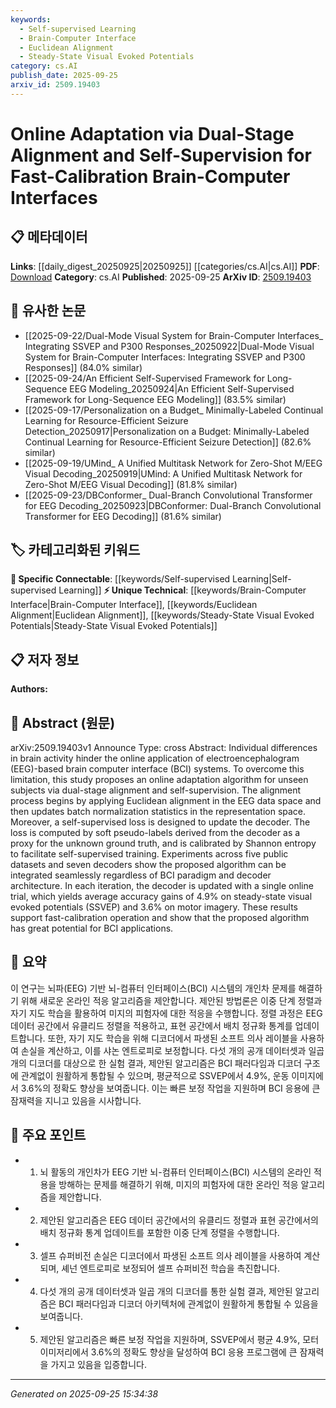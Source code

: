 ```yaml
---
keywords:
  - Self-supervised Learning
  - Brain-Computer Interface
  - Euclidean Alignment
  - Steady-State Visual Evoked Potentials
category: cs.AI
publish_date: 2025-09-25
arxiv_id: 2509.19403
---
```


<!-- KEYWORD_LINKING_METADATA:
{
  "processed_timestamp": "2025-09-25T15:34:38.198795",
  "vocabulary_version": "1.0",
  "selected_keywords": [
    "Self-supervised Learning",
    "Brain-Computer Interface",
    "Euclidean Alignment",
    "Steady-State Visual Evoked Potentials"
  ],
  "rejected_keywords": [],
  "similarity_scores": {
    "Self-supervised Learning": 0.85,
    "Brain-Computer Interface": 0.8,
    "Euclidean Alignment": 0.75,
    "Steady-State Visual Evoked Potentials": 0.78
  },
  "extraction_method": "AI_prompt_based",
  "budget_applied": true,
  "candidates_json": {
    "candidates": [
      {
        "surface": "Self-supervision",
        "canonical": "Self-supervised Learning",
        "aliases": [
          "Self-supervised",
          "Self-supervision"
        ],
        "category": "specific_connectable",
        "rationale": "Self-supervised learning is a key technique in the proposed algorithm, facilitating adaptation without labeled data.",
        "novelty_score": 0.55,
        "connectivity_score": 0.88,
        "specificity_score": 0.78,
        "link_intent_score": 0.85
      },
      {
        "surface": "Brain-Computer Interface",
        "canonical": "Brain-Computer Interface",
        "aliases": [
          "BCI",
          "Brain-Machine Interface"
        ],
        "category": "unique_technical",
        "rationale": "The study focuses on enhancing the adaptability of brain-computer interfaces, making it a central concept.",
        "novelty_score": 0.65,
        "connectivity_score": 0.7,
        "specificity_score": 0.85,
        "link_intent_score": 0.8
      },
      {
        "surface": "Euclidean alignment",
        "canonical": "Euclidean Alignment",
        "aliases": [
          "Euclidean space alignment"
        ],
        "category": "unique_technical",
        "rationale": "Euclidean alignment is a novel approach used in the dual-stage alignment process of the algorithm.",
        "novelty_score": 0.7,
        "connectivity_score": 0.6,
        "specificity_score": 0.8,
        "link_intent_score": 0.75
      },
      {
        "surface": "Steady-State Visual Evoked Potentials",
        "canonical": "Steady-State Visual Evoked Potentials",
        "aliases": [
          "SSVEP"
        ],
        "category": "unique_technical",
        "rationale": "SSVEP is a specific BCI paradigm where the proposed algorithm shows significant accuracy gains.",
        "novelty_score": 0.6,
        "connectivity_score": 0.65,
        "specificity_score": 0.82,
        "link_intent_score": 0.78
      }
    ],
    "ban_list_suggestions": [
      "online adaptation",
      "decoder",
      "batch normalization"
    ]
  },
  "decisions": [
    {
      "candidate_surface": "Self-supervision",
      "resolved_canonical": "Self-supervised Learning",
      "decision": "linked",
      "scores": {
        "novelty": 0.55,
        "connectivity": 0.88,
        "specificity": 0.78,
        "link_intent": 0.85
      }
    },
    {
      "candidate_surface": "Brain-Computer Interface",
      "resolved_canonical": "Brain-Computer Interface",
      "decision": "linked",
      "scores": {
        "novelty": 0.65,
        "connectivity": 0.7,
        "specificity": 0.85,
        "link_intent": 0.8
      }
    },
    {
      "candidate_surface": "Euclidean alignment",
      "resolved_canonical": "Euclidean Alignment",
      "decision": "linked",
      "scores": {
        "novelty": 0.7,
        "connectivity": 0.6,
        "specificity": 0.8,
        "link_intent": 0.75
      }
    },
    {
      "candidate_surface": "Steady-State Visual Evoked Potentials",
      "resolved_canonical": "Steady-State Visual Evoked Potentials",
      "decision": "linked",
      "scores": {
        "novelty": 0.6,
        "connectivity": 0.65,
        "specificity": 0.82,
        "link_intent": 0.78
      }
    }
  ]
}
-->

# Online Adaptation via Dual-Stage Alignment and Self-Supervision for Fast-Calibration Brain-Computer Interfaces

## 📋 메타데이터

**Links**: [[daily_digest_20250925|20250925]] [[categories/cs.AI|cs.AI]]
**PDF**: [Download](https://arxiv.org/pdf/2509.19403.pdf)
**Category**: cs.AI
**Published**: 2025-09-25
**ArXiv ID**: [2509.19403](https://arxiv.org/abs/2509.19403)

## 🔗 유사한 논문
- [[2025-09-22/Dual-Mode Visual System for Brain-Computer Interfaces_ Integrating SSVEP and P300 Responses_20250922|Dual-Mode Visual System for Brain-Computer Interfaces: Integrating SSVEP and P300 Responses]] (84.0% similar)
- [[2025-09-24/An Efficient Self-Supervised Framework for Long-Sequence EEG Modeling_20250924|An Efficient Self-Supervised Framework for Long-Sequence EEG Modeling]] (83.5% similar)
- [[2025-09-17/Personalization on a Budget_ Minimally-Labeled Continual Learning for Resource-Efficient Seizure Detection_20250917|Personalization on a Budget: Minimally-Labeled Continual Learning for Resource-Efficient Seizure Detection]] (82.6% similar)
- [[2025-09-19/UMind_ A Unified Multitask Network for Zero-Shot M/EEG Visual Decoding_20250919|UMind: A Unified Multitask Network for Zero-Shot M/EEG Visual Decoding]] (81.8% similar)
- [[2025-09-23/DBConformer_ Dual-Branch Convolutional Transformer for EEG Decoding_20250923|DBConformer: Dual-Branch Convolutional Transformer for EEG Decoding]] (81.6% similar)

## 🏷️ 카테고리화된 키워드
**🔗 Specific Connectable**: [[keywords/Self-supervised Learning|Self-supervised Learning]]
**⚡ Unique Technical**: [[keywords/Brain-Computer Interface|Brain-Computer Interface]], [[keywords/Euclidean Alignment|Euclidean Alignment]], [[keywords/Steady-State Visual Evoked Potentials|Steady-State Visual Evoked Potentials]]

## 📋 저자 정보

**Authors:** 

## 📄 Abstract (원문)

arXiv:2509.19403v1 Announce Type: cross 
Abstract: Individual differences in brain activity hinder the online application of electroencephalogram (EEG)-based brain computer interface (BCI) systems. To overcome this limitation, this study proposes an online adaptation algorithm for unseen subjects via dual-stage alignment and self-supervision. The alignment process begins by applying Euclidean alignment in the EEG data space and then updates batch normalization statistics in the representation space. Moreover, a self-supervised loss is designed to update the decoder. The loss is computed by soft pseudo-labels derived from the decoder as a proxy for the unknown ground truth, and is calibrated by Shannon entropy to facilitate self-supervised training. Experiments across five public datasets and seven decoders show the proposed algorithm can be integrated seamlessly regardless of BCI paradigm and decoder architecture. In each iteration, the decoder is updated with a single online trial, which yields average accuracy gains of 4.9% on steady-state visual evoked potentials (SSVEP) and 3.6% on motor imagery. These results support fast-calibration operation and show that the proposed algorithm has great potential for BCI applications.

## 📝 요약

이 연구는 뇌파(EEG) 기반 뇌-컴퓨터 인터페이스(BCI) 시스템의 개인차 문제를 해결하기 위해 새로운 온라인 적응 알고리즘을 제안합니다. 제안된 방법론은 이중 단계 정렬과 자기 지도 학습을 활용하여 미지의 피험자에 대한 적응을 수행합니다. 정렬 과정은 EEG 데이터 공간에서 유클리드 정렬을 적용하고, 표현 공간에서 배치 정규화 통계를 업데이트합니다. 또한, 자기 지도 학습을 위해 디코더에서 파생된 소프트 의사 레이블을 사용하여 손실을 계산하고, 이를 샤논 엔트로피로 보정합니다. 다섯 개의 공개 데이터셋과 일곱 개의 디코더를 대상으로 한 실험 결과, 제안된 알고리즘은 BCI 패러다임과 디코더 구조에 관계없이 원활하게 통합될 수 있으며, 평균적으로 SSVEP에서 4.9%, 운동 이미지에서 3.6%의 정확도 향상을 보여줍니다. 이는 빠른 보정 작업을 지원하며 BCI 응용에 큰 잠재력을 지니고 있음을 시사합니다.

## 🎯 주요 포인트

- 1. 뇌 활동의 개인차가 EEG 기반 뇌-컴퓨터 인터페이스(BCI) 시스템의 온라인 적용을 방해하는 문제를 해결하기 위해, 미지의 피험자에 대한 온라인 적응 알고리즘을 제안합니다.
- 2. 제안된 알고리즘은 EEG 데이터 공간에서의 유클리드 정렬과 표현 공간에서의 배치 정규화 통계 업데이트를 포함한 이중 단계 정렬을 수행합니다.
- 3. 셀프 슈퍼비전 손실은 디코더에서 파생된 소프트 의사 레이블을 사용하여 계산되며, 셰넌 엔트로피로 보정되어 셀프 슈퍼비전 학습을 촉진합니다.
- 4. 다섯 개의 공개 데이터셋과 일곱 개의 디코더를 통한 실험 결과, 제안된 알고리즘은 BCI 패러다임과 디코더 아키텍처에 관계없이 원활하게 통합될 수 있음을 보여줍니다.
- 5. 제안된 알고리즘은 빠른 보정 작업을 지원하며, SSVEP에서 평균 4.9%, 모터 이미저리에서 3.6%의 정확도 향상을 달성하여 BCI 응용 프로그램에 큰 잠재력을 가지고 있음을 입증합니다.


---

*Generated on 2025-09-25 15:34:38*